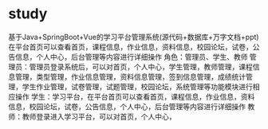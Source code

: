 # study
基于Java+SpringBoot+Vue的学习平台管理系统(源代码+数据库+万字文档+ppt)在平台首页可以查看首页，课程信息，作业信息，资料信息，校园论坛，试卷，公告信息，个人中心，后台管理等内容进行详细操作  角色：管理员、学生、教师  管理员：管理员登录系统后，可以对首页，个人中心，学生管理，教师管理，课程信息管理，类型管理，作业信息管理，资料信息管理，签到信息管理，成绩统计管理，学生作业管理，试卷管理，试题管理，校园论坛，系统管理等功能模块进行相应操作  学生：学习平台，在平台首页可以查看首页，课程信息，作业信息，资料信息，校园论坛，试卷，公告信息，个人中心，后台管理等内容进行详细操作  教师：教师登录进入学习平台，可以对首页，个人中心，
